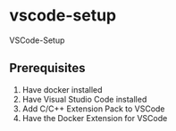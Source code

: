 # vscode-setup
VSCode-Setup

## Prerequisites

1. Have docker installed
2. Have Visual Studio Code installed
3. Add C/C++ Extension Pack to VSCode
4. Have the Docker Extension for VSCode